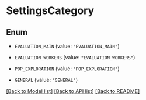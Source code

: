 # SettingsCategory

## Enum


* `EVALUATION_MAIN` (value: `"EVALUATION_MAIN"`)

* `EVALUATION_WORKERS` (value: `"EVALUATION_WORKERS"`)

* `POP_EXPLORATION` (value: `"POP_EXPLORATION"`)

* `GENERAL` (value: `"GENERAL"`)


[[Back to Model list]](../README.md#documentation-for-models) [[Back to API list]](../README.md#documentation-for-api-endpoints) [[Back to README]](../README.md)


